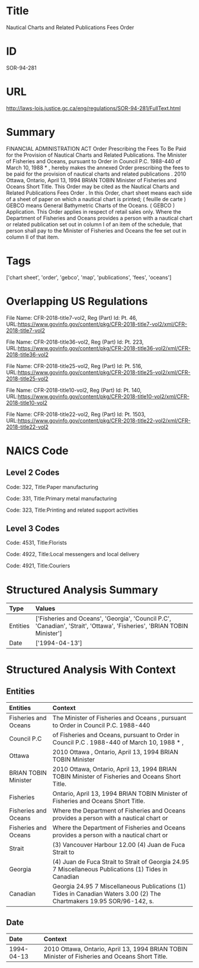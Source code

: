 # Title
Nautical Charts and Related Publications Fees Order


# ID
SOR-94-281

# URL
http://laws-lois.justice.gc.ca/eng/regulations/SOR-94-281/FullText.html


# Summary
FINANCIAL ADMINISTRATION ACT Order Prescribing the Fees To Be Paid for the Provision of Nautical Charts and Related Publications.
The Minister of Fisheries and Oceans, pursuant to Order in Council P.C. 1988-440 of March 10, 1988 * , hereby makes the annexed  Order prescribing the fees to be paid for the provision of nautical charts and related publications .
2010 Ottawa, Ontario, April 13, 1994 BRIAN TOBIN Minister of Fisheries and Oceans Short Title.
This Order may be cited as the  Nautical Charts and Related Publications Fees Order .
In this Order, chart sheet  means each side of a sheet of paper on which a nautical chart is printed; ( feuille de carte ) GEBCO  means General Bathymetric Charts of the Oceans.
( GEBCO ) Application.
This Order applies in respect of retail sales only.
Where the Department of Fisheries and Oceans provides a person with a nautical chart or related publication set out in column I of an item of the schedule, that person shall pay to the Minister of Fisheries and Oceans the fee set out in column II of that item.


# Tags
['chart sheet', 'order', 'gebco', 'map', 'publications', 'fees', 'oceans']


# Overlapping US Regulations
File Name: CFR-2018-title7-vol2, Reg (Part) Id: Pt. 46, URL:https://www.govinfo.gov/content/pkg/CFR-2018-title7-vol2/xml/CFR-2018-title7-vol2

File Name: CFR-2018-title36-vol2, Reg (Part) Id: Pt. 223, URL:https://www.govinfo.gov/content/pkg/CFR-2018-title36-vol2/xml/CFR-2018-title36-vol2

File Name: CFR-2018-title25-vol2, Reg (Part) Id: Pt. 516, URL:https://www.govinfo.gov/content/pkg/CFR-2018-title25-vol2/xml/CFR-2018-title25-vol2

File Name: CFR-2018-title10-vol2, Reg (Part) Id: Pt. 140, URL:https://www.govinfo.gov/content/pkg/CFR-2018-title10-vol2/xml/CFR-2018-title10-vol2

File Name: CFR-2018-title22-vol2, Reg (Part) Id: Pt. 1503, URL:https://www.govinfo.gov/content/pkg/CFR-2018-title22-vol2/xml/CFR-2018-title22-vol2




# NAICS Code
## Level 2 Codes
Code: 322, Title:Paper manufacturing

Code: 331, Title:Primary metal manufacturing

Code: 323, Title:Printing and related support activities




## Level 3 Codes
Code: 4531, Title:Florists

Code: 4922, Title:Local messengers and local delivery

Code: 4921, Title:Couriers







# Structured Analysis Summary
| Type     | Values                                                                                                                  |
|:---------|:------------------------------------------------------------------------------------------------------------------------|
| Entities | ['Fisheries and Oceans', 'Georgia', 'Council P.C', 'Canadian', 'Strait', 'Ottawa', 'Fisheries', 'BRIAN TOBIN Minister'] |
| Date     | ['1994-04-13']                                                                                                          |


# Structured Analysis With Context
 


## Entities
| Entities             | Context                                                                                                                  |
|:---------------------|:-------------------------------------------------------------------------------------------------------------------------|
| Fisheries and Oceans | The Minister of  Fisheries and Oceans , pursuant to Order in Council P.C. 1988-440                                       |
| Council P.C          | of Fisheries and Oceans, pursuant to Order in Council P.C . 1988-440 of March 10, 1988 * ,                               |
| Ottawa               | 2010  Ottawa , Ontario, April 13, 1994 BRIAN TOBIN Minister                                                              |
| BRIAN TOBIN Minister | 2010 Ottawa, Ontario, April 13, 1994  BRIAN TOBIN Minister  of Fisheries and Oceans Short Title.                         |
| Fisheries            | Ontario, April 13, 1994 BRIAN TOBIN Minister of Fisheries  and Oceans Short Title.                                       |
| Fisheries and Oceans | Where the Department of  Fisheries and Oceans provides a person with a nautical chart or                                 |
| Fisheries and Oceans | Where the Department of  Fisheries and Oceans provides a person with a nautical chart or                                 |
| Strait               | (3) Vancouver Harbour 12.00 (4) Juan de Fuca Strait  to                                                                  |
| Georgia              | (4) Juan de Fuca Strait to Strait of Georgia 24.95 7 Miscellaneous Publications (1) Tides in Canadian                    |
| Canadian             | Georgia 24.95 7 Miscellaneous Publications (1) Tides in Canadian  Waters  3.00 (2) The Chartmakers  19.95 SOR/96-142, s. |


## Date
| Date       | Context                                                                                        |
|:-----------|:-----------------------------------------------------------------------------------------------|
| 1994-04-13 | 2010 Ottawa, Ontario, April 13, 1994 BRIAN TOBIN Minister of Fisheries and Oceans Short Title. |


